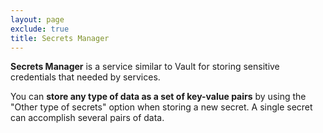 ```yaml
---
layout: page
exclude: true
title: Secrets Manager
---
```


**Secrets Manager** is a service similar to Vault for storing sensitive credentials that needed by services.

You can **store any type of data as a set of key-value pairs** by using the "Other type of secrets" option when storing a new secret. A single secret can accomplish several pairs of data.

<!--stackedit_data:
eyJoaXN0b3J5IjpbLTEwNjQxODQzODZdfQ==
-->